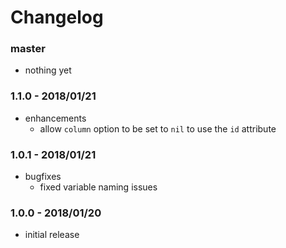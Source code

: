 # Changelog

### master

* nothing yet

### 1.1.0 - 2018/01/21

* enhancements
    * allow `column` option to be set to `nil` to use the `id` attribute
    
### 1.0.1 - 2018/01/21

* bugfixes
    * fixed variable naming issues

### 1.0.0 - 2018/01/20

* initial release

